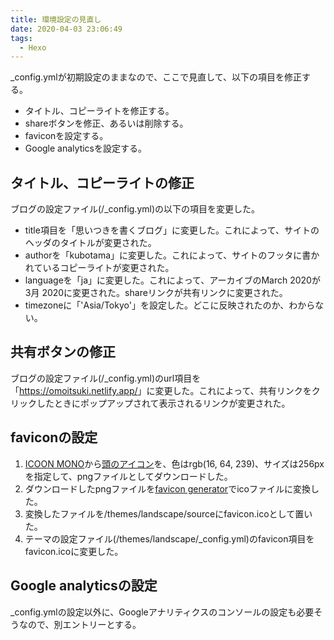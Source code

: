 ```yaml
---
title: 環境設定の見直し
date: 2020-04-03 23:06:49
tags:
  - Hexo
---
```


_config.ymlが初期設定のままなので、ここで見直して、以下の項目を修正する。

- タイトル、コピーライトを修正する。
- shareボタンを修正、あるいは削除する。
- faviconを設定する。
- Google analyticsを設定する。

## タイトル、コピーライトの修正

ブログの設定ファイル(/_config.yml)の以下の項目を変更した。

- title項目を「思いつきを書くブログ」に変更した。これによって、サイトのヘッダのタイトルが変更された。
- authorを「kubotama」に変更した。これによって、サイトのフッタに書かれているコピーライトが変更された。
- languageを「ja」に変更した。これによって、アーカイブのMarch 2020が3月 2020に変更された。shareリンクが共有リンクに変更された。
- timezoneに「'Asia/Tokyo'」を設定した。どこに反映されたのか、わからない。

## 共有ボタンの修正

ブログの設定ファイル(/_config.yml)のurl項目を「<https://omoitsuki.netlify.app/>」に変更した。これによって、共有リンクをクリックしたときにポップアップされて表示されるリンクが変更された。

## faviconの設定

1. [ICOON MONO](https://icooon-mono.com/)から[頭のアイコン](https://icooon-mono.com/10226-%e9%a0%ad%e3%81%ae%e3%82%a2%e3%82%a4%e3%82%b3%e3%83%b3/)を、色はrgb(16, 64, 239)、サイズは256pxを指定して、pngファイルとしてダウンロードした。
1. ダウンロードしたpngファイルを[favicon generator](https://favicon.il.ly/)でicoファイルに変換した。
1. 変換したファイルを/themes/landscape/sourceにfavicon.icoとして置いた。
1. テーマの設定ファイル(/themes/landscape/_config.yml)のfavicon項目をfavicon.icoに変更した。

## Google analyticsの設定

_config.ymlの設定以外に、Googleアナリティクスのコンソールの設定も必要そうなので、別エントリーとする。
